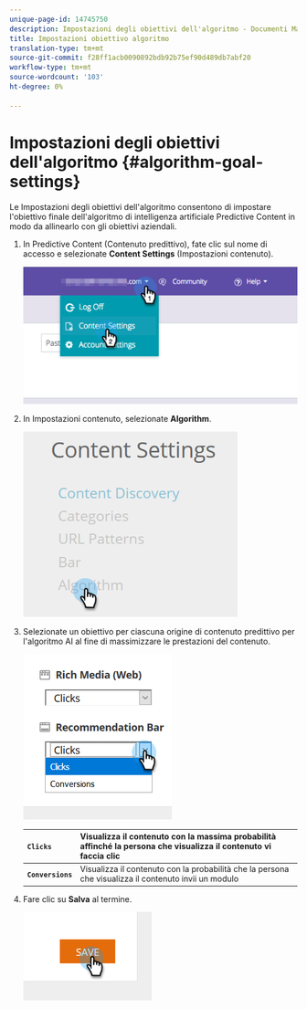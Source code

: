 ```yaml
---
unique-page-id: 14745750
description: Impostazioni degli obiettivi dell'algoritmo - Documenti Marketo - Documentazione del prodotto
title: Impostazioni obiettivo algoritmo
translation-type: tm+mt
source-git-commit: f28ff1acb0090892bdb92b75ef90d489db7abf20
workflow-type: tm+mt
source-wordcount: '103'
ht-degree: 0%

---
```



# Impostazioni degli obiettivi dell&#39;algoritmo {#algorithm-goal-settings}

Le Impostazioni degli obiettivi dell&#39;algoritmo consentono di impostare l&#39;obiettivo finale dell&#39;algoritmo di intelligenza artificiale Predictive Content in modo da allinearlo con gli obiettivi aziendali.

1. In Predictive Content (Contenuto predittivo), fate clic sul nome di accesso e selezionate **Content Settings** (Impostazioni contenuto).

   ![](assets/1.png)

1. In Impostazioni contenuto, selezionate **Algorithm**.

   ![](assets/two-1.png)

1. Selezionate un obiettivo per ciascuna origine di contenuto predittivo per l&#39;algoritmo AI al fine di massimizzare le prestazioni del contenuto.

   ![](assets/three-new.png)

   | **`Clicks`** | Visualizza il contenuto con la massima probabilità affinché la persona che visualizza il contenuto vi faccia clic |
   |---|---|
   | **`Conversions`** | Visualizza il contenuto con la probabilità che la persona che visualizza il contenuto invii un modulo |

1. Fare clic su **Salva** al termine.

   ![](assets/four.png)

